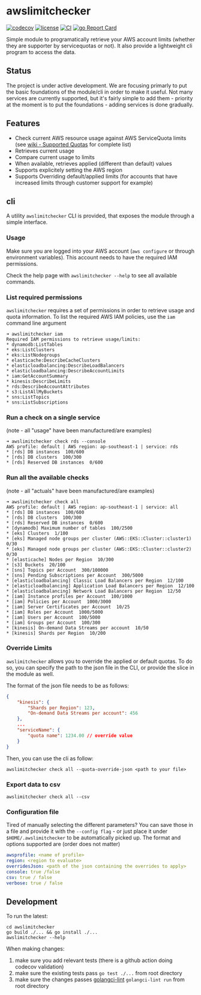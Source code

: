 
# awslimitchecker

[![codecov](https://codecov.io/gh/nyambati/asqe/branch/main/graph/badge.svg?token=Y5AOHU08FU)](https://codecov.io/gh/nyambati/asqe)
[![license](https://img.shields.io/github/license/nyambati/asqe)](https://tldrlegal.com/license/mit-license)
[![CI](https://github.com/nyambati/asqe/actions/workflows/workflow.yml/badge.svg)](https://github.com/nyambati/asqe/actions/workflows/workflow.yml)
[![go Report Card](https://goreportcard.com/badge/github.com/nyambati/asqe)](https://goreportcard.com/report/github.com/nyambati/asqe)

Simple module to programatically retrieve your AWS account limits (whether they are supporter by servicequotas or not). It also provide a lightweight cli program to access the data.

## Status

The project is under active development. We are focusing primarly to put the basic foundations of the module/cli in order to make it useful.
Not many services are currently supported, but it's fairly simple to add them - priority at the moment is to put the foundations - adding services is done gradually.

## Features

* Check current AWS resource usage against AWS ServiceQuota limits (see [wiki - Supported Quotas](https://github.com/nyambati/asqe/wiki/Supported-Quotas) for complete list)
* Retrieves current usage
* Compare current usage to limits
* When available, retrieves applied (different than default) values
* Supports explicitely setting the AWS region
* Supports Overriding default/applied limits (for accounts that have increased limits through customer support for example)

## cli

A utility `awslimitchecker` CLI is provided, that exposes the module through a simple interface.

### Usage

Make sure you are logged into your AWS account (`aws configure` or through environment variables). This account needs to have the required IAM permissions.

Check the help page with `awslimitchecker --help` to see all available commands.

### List required permissions

`awslimitchecker` requires a set of permissions in order to retrieve usage and quota information. To list the required AWS IAM policies, use the `iam` command line argument

```shell
➜ awslimitchecker iam
Required IAM permissions to retrieve usage/limits:
* dynamodb:ListTables
* eks:ListClusters
* eks:ListNodegroups
* elasticache:DescribeCacheClusters
* elasticloadbalancing:DescribeLoadBalancers
* elasticloadbalancing:DescribeAccountLimits
* iam:GetAccountSummary
* kinesis:DescribeLimits
* rds:DescribeAccountAttributes
* s3:ListAllMyBuckets
* sns:ListTopics
* sns:ListSubscriptions
```

### Run a check on a single service

(note - all "usage" have been manufactured/are examples)

```shell
➜ awslimitchecker check rds --console
AWS profile: default | AWS region: ap-southeast-1 | service: rds
* [rds] DB instances  100/600
* [rds] DB clusters  100/300
* [rds] Reserved DB instances  0/600
```

### Run all the available checks

(note - all "actuals" have been manufactured/are examples)

```shell
➜ awslimitchecker check all
AWS profile: default | AWS region: ap-southeast-1 | service: all
* [rds] DB instances  100/600
* [rds] DB clusters  100/300
* [rds] Reserved DB instances  0/600
* [dynamodb] Maximum number of tables  100/2500
* [eks] Clusters  1/100
* [eks] Managed node groups per cluster (AWS::EKS::Cluster::cluster1) 0/30
* [eks] Managed node groups per cluster (AWS::EKS::Cluster::cluster2) 0/30
* [elasticache] Nodes per Region  10/300
* [s3] Buckets  20/100
* [sns] Topics per Account  300/100000
* [sns] Pending Subscriptions per Account  300/5000
* [elasticloadbalancing] Classic Load Balancers per Region  12/100
* [elasticloadbalancing] Application Load Balancers per Region  12/100
* [elasticloadbalancing] Network Load Balancers per Region  12/50
* [iam] Instance profiles per Account  100/1000
* [iam] Policies per Account  1000/3000
* [iam] Server Certificates per Account  10/25
* [iam] Roles per Account  1000/5000
* [iam] Users per Account  100/5000
* [iam] Groups per Account  100/300
* [kinesis] On-demand Data Streams per account  10/50
* [kinesis] Shards per Region  10/200
```

### Override Limits

`awslimitchecker` allows you to override the applied or default quotas. To do so, you can specify the path to the json file in the CLI, or provide the slice in the module as well.

The format of the json file needs to be as follows:

```json
{
    "kinesis": {
        "Shards per Region": 123,
        "On-demand Data Streams per account": 456
    },
    ...
    "serviceName": {
        "quota name": 1234.00 // override value
    }
}
```

Then, you can use the cli as follow:

```shell
awslimitchecker check all --quota-override-json <path to your file>
```

### Export data to csv

```shell
awslimitchecker check all --csv
```

### Configuration file

Tired of manually selecting the different parameters? You can save those in a file and provide it with the `--config flag` - or just place it under `$HOME/.awslimitchecker` to be automatically picked up. The format and options supported are (order does not matter)

```yaml
awsprofile: <name of profile>
region: <region to evaluate>
overridesJson: <path of the json containing the overrides to apply>
console: true /false
csv: true / false
verbose: true / false
```

## Development

To run the latest:

```shell
cd awslimitchecker
go build ./... && go install ./...
awslimitchecker --help
```

When making changes:

1. make sure you add relevant tests (there is a github action doing codecov validation)
2. make sure the existing tests pass `go test ./...` from root directory
3. make sure the changes passes [golangci-lint](https://golangci-lint.run/) `golangci-lint run` from root directory
